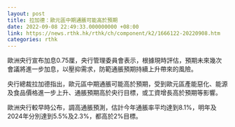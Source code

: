 ```yaml
---
layout: post
title: 拉加德：歐元區中期通脹可能高於預期
date: 2022-09-08 22:49:33.000000000 +08:00
link: https://news.rthk.hk/rthk/ch/component/k2/1666122-20220908.htm
categories: rthk
---
```


歐洲央行宣布加息0.75厘，央行管理委員會表示，根據現時評估，預期未來幾次會議將進一步加息，以壓抑需求，防範通脹預期持續上升帶來的風險。

央行總裁拉加德指出，歐元區中期通脹可能高於預期，受到歐元區產能惡化、能源及食品價格進一步上升、通脹預期高於央行目標，或工資增長高於預期等影響。

歐洲央行較早時公布，調高通脹預測，估計今年通脹率平均達到8.1%，明年及2024年分別達到5.5%及2.3%，都高於2%目標。

